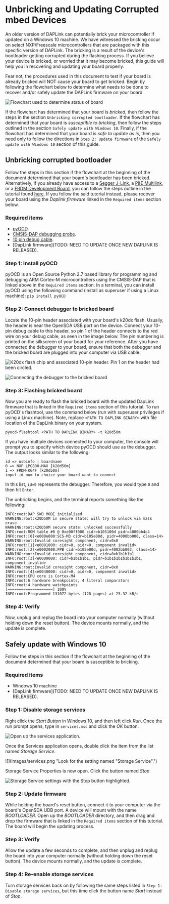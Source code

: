 # Unbricking and Updating Corrupted mbed Devices
An older version of DAPLink can potentially brick your microcontroller if updated on a Windows 10 machine. We have witnessed the bricking occur on select NXP/Freescale microcontrollers that are packaged with this specific version of DAPLink. The bricking is a result of the device's bootloader getting corrupted during the flashing process. If you believe your device is bricked, or worried that it may become bricked, this guide will help you in recovering and updating your board properly.

Fear not, the procedures used in this document to test if your board is already bricked will NOT cause your board to get bricked. Begin by following the flowchart below to determine what needs to be done to recover and/or safely update the DAPLink firmware on your board.

![](images/flowchart.png "Flowchart used to determine status of board")

If the flowchart has determined that your board is _bricked_, then follow the steps in the section `Unbricking corrupted bootloader`. If the flowchart has determined that your board is _susceptible to bricking_, then follow the steps outlined in the section `Safely update with Windows 10`. Finally, if the flowchart has determined that your board is _safe to update as is_, then you need only to follow the directions in `Step 2: Update firmware` of the `Safely update with Windows 10` section of this guide.

## Unbricking corrupted bootloader
Follow the steps in this section if the flowchart at the beginning of the document determined that your board's bootloader has been bricked. Alternatively, if you already have access to a [Segger J-Link](https://www.segger.com/products/debug-probes/j-link/), a [P&E Multilink](http://www.pemicro.com/products/product_viewDetails.cfm?product_id=15320137&productTab=1), or a [FRDM Development Board](http://www.nxp.com/products/software-and-tools/hardware-development-tools/freedom-development-boards:FREDEVPLA), you can follow the steps outline in the tutorial found [here](https://mcuoneclipse.com/2016/06/26/how-to-recover-the-opensda-v2-x-bootloader/). If you follow the said tutorial instead, please recover your board using the _Daplink firmware_ linked in the `Required items` section below.

### Required items
* [pyOCD](https://github.com/mbedmicro/pyOCD).
* [CMSIS-DAP debugging probe](https://developer.mbed.org/platforms/SWDAP-LPC11U35/).
* [10 pin debug cable](https://www.adafruit.com/product/1675).
* [DapLink firmware](TODO: NEED TO UPDATE ONCE NEW DAPLINK IS RELEASED).

### Step 1: Install pyOCD
pyOCD is an Open Source Python 2.7 based library for programming and debugging ARM Cortex-M microcontrollers using the CMSIS-DAP that is linked above in the `Required items` section. In a terminal, you can install pyOCD using the following command (install as superuser if using a Linux machine):
`pip install pyOCD`

### Step 2: Connect debugger to bricked board
Locate the 10-pin header associated with your board's k20dx flash. Usually, the header is near the OpenSDA USB port on the device. Connect your 10-pin debug cable to this header, so pin 1 of the header connects to the red wire on your debug cable, as seen in the image below. The pin numbering is printed on the silkscreen of your board for your reference. After you have connected the debugger to your board, ensure that both the debugger and the bricked board are plugged into your computer via USB cable.

![](images/header.png "K20dx flash chip and associated 10-pin header. Pin 1 on the header had been circled.")

![](images/connected.png "Connecting the debugger to the bricked board")

### Step 3: Flashing bricked board
Now you are ready to flash the bricked board with the updated DapLink firmware that is linked in the `Required items` section of this tutorial. To run pyOCD's flashtool, use the command below (run with superuser privileges if using a Linux machine). Note, replace `<PATH TO DAPLINK BINARY>` with file location of the DapLink binary on your system.

`pyocd-flashtool <PATH TO DAPLINK BINARY> -t k20d50m`

If you have multiple devices connected to your computer, the console will prompt you to specify which device pyOCD should use as the debugger. The output looks similar to the following:
```
id => usbinfo | boardname
0 => NXP LPC800-MAX [k20d50m]
1 => FRDM-K64F [k20d50m]
input id num to choice your board want to connect
```
In this list, `id=0` represents the debugger. Therefore, you would type `0` and then hit `Enter`.

The unbricking begins, and the terminal reports something like the following:

```
INFO:root:DAP SWD MODE initialised
WARNING:root:K20D50M in secure state: will try to unlock via mass erase
WARNING:root:K20D50M secure state: unlocked successfully
INFO:root:ROM table #0 @ 0xe00ff000 cidr=b105100d pidr=4000bb4c4
INFO:root:[0]<e000e000:SCS-M3 cidr=b105e00d, pidr=4000bb000, class=14>
WARNING:root:Invalid coresight component, cidr=0x0
INFO:root:[1]<e0001000: cidr=0, pidr=0, component invalid>
INFO:root:[2]<e0002000:FPB cidr=b105e00d, pidr=4002bb003, class=14>
WARNING:root:Invalid coresight component, cidr=0xb1b1b1b1
INFO:root:[3]<e0000000: cidr=b1b1b1b1, pidr=b1b1b1b1b1b1b1b1, component invalid>
WARNING:root:Invalid coresight component, cidr=0x0
INFO:root:[4]<e0040000: cidr=0, pidr=0, component invalid>
INFO:root:CPU core is Cortex-M4
INFO:root:6 hardware breakpoints, 4 literal comparators
INFO:root:4 hardware watchpoints
[====================] 100%
INFO:root:Programmed 131072 bytes (128 pages) at 25.32 kB/s

```

### Step 4: Verify
Now, unplug and replug the board into your computer normally (without holding down the reset button). The device mounts normally, and the update is complete.

## Safely update with Windows 10
Follow the steps in this section if the flowchart at the beginning of the document determined that your board is susceptible to bricking.

### Required items
* Windows 10 machine
* [DapLink firmware](TODO: NEED TO UPDATE ONCE NEW DAPLINK IS RELEASED).

### Step 1: Disable storage services
Right click the _Start Button_ in Windows 10, and then left click _Run_. Once the run prompt opens, type in ```services.msc``` and click the _OK_ button.

![](images/run.png "Open up the services application.")

Once the Services application opens, double click the item from the list named _Storage Service_.  

![](images/services.png "Look for the setting named "Storage Service".")

Storage Service Properties is now open. Click the button named _Stop_.

![](images/stop.png "Storage Service settings with the Stop button highlighted.")

### Step 2: Update firmware
While holding the board's reset button, connect it to your computer via the board's OpenSDA UDB port. A device will mount with the name _BOOTLOADER_. Open up the _BOOTLOADER_ directory, and then drag and drop the firmware that is linked in the `Required items` section of this tutorial. The board will begin the updating process.

### Step 3: Verify
Allow the update a few seconds to complete, and then unplug and replug the board into your computer normally (without holding down the reset button). The device mounts normally, and the update is complete.

### Step 4: Re-enable storage services
Turn storage services back on by following the same steps listed in ```Step 1: Disable storage services```, but this time click the button name _Start_ instead of _Stop_.
